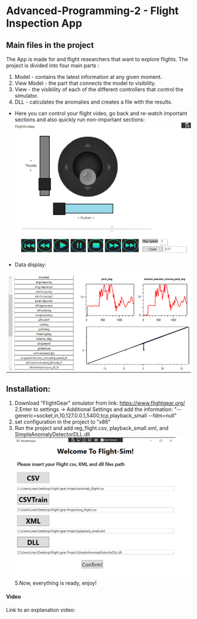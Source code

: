 # Advanced-Programming-2 - Flight Inspection App

## Main files in the project
The App is made for and flight researchers that want to explore flights.
The project is divided into four main parts : 
1. Model - contains the latest information at any given moment.
2. View Model - the part that connects the model to visibility.
3. View - the visibility of each of the different controllers that control the simulator.
4. DLL - calculates the anomalies and creates a file with the results.




- Here you can control your flight video, go back and re-watch important sections and also quickly run non-important sections:
![pj3](https://github.com/HarelMeir/Flight-Sim/blob/master/controllers/images/3.png)

- Data display:


![pj2](https://github.com/HarelMeir/Flight-Sim/blob/master/controllers/images/2.png)


## Installation:

1. Download "FlightGear" simulator from link: https://www.flightgear.org/
2.Enter to settings -> Additional Settings and add the information:
"--generic=socket,in,10,127.0.0.1,5400,tcp,playback_small
--fdm=null"
3. set configuration in the project to "x86"
4. Run the project and add reg_flight.csv, playback_small.xml, and SimpleAnomalyDetectorDLL.dll
 ![pj1](https://github.com/HarelMeir/Flight-Sim/blob/master/controllers/images/1.png)
5.Now, everything is ready, enjoy!






#### Video
Link to an explanation video:
